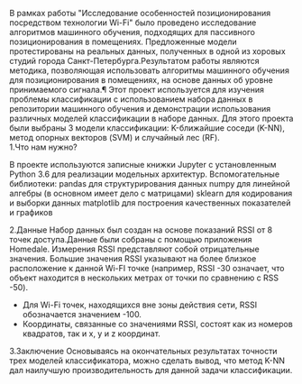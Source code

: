 В рамках работы "Исследование особенностей позиционирования посредством технологии Wi-Fi" было проведено исследование алгоритмов машинного обучения, подходящих для пассивного позиционирования в помещениях. Предложенные модели протестированы на реальных данных, полученных в одной из хоровых студий города Санкт-Петербурга.Результатом работы являются методика, позволяющая использовать алгоритмы машинного обучения для позиционирования в помещениях, на основе данных об уровне принимаемого сигнала.¶
Этот проект используется для изучения проблемы классификации с использованием набора данных в репозитории машинного обучения и демонстрации использования различных моделей классификации в наборе данных.
Для этого проекта были выбраны 3 модели классификации: K-ближайшие соседи (K-NN), метод опорных векторов (SVM) и случайный лес (RF).  
1.Что нам нужно?

В проекте используются записные книжки Jupyter с установленным Python 3.6 для реализации модельных архитектур.
Вспомогательные библиотеки:
pandas для структурирования данных
numpy для линейной алгебры (в основном имеет дело с матрицами)
sklearn для кодирования и выборки данных
matplotlib для построения качественных показателей и графиков

2.Данные
Набор данных был создан на основе показаний RSSI от 8 точек доступа.Данные были собраны с помощью приложения Homedale. Измерения RSSI представляют собой отрицательные значения. 
Большие значения RSSI указывают на более близкое расположение к данной Wi-FI точке (например, RSSI -30 означает, что объект находится в нескольких метрах от точки по сравнению с RSS -50).
- Для Wi-Fi точек, находящихся вне зоны действия сети, RSSI обозначается значением -100.
- Координаты, связанные со значениями RSSI, состоят как из номеров квадратов, так и x, y и z координат.

3.Заключение
Основываясь на окончательных результатах точности трех моделей классификатора, можно сделать вывод, что метод K-NN дал наилучшую производительность для данной задачи классификации.
